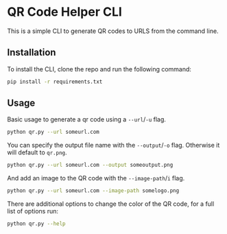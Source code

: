 # QR Code Helper CLI

This is a simple CLI to generate QR codes to URLS from the command line.

## Installation

To install the CLI, clone the repo and run the following command:

```bash
pip install -r requirements.txt
```

## Usage

Basic usage to generate a qr code using a `--url`/`-u` flag.

```bash
python qr.py --url someurl.com
```

You can specify the output file name with the `--output`/`-o` flag. Otherwise it will default to `qr.png`.

```bash
python qr.py --url someurl.com --output someoutput.png
```

And add an image to the QR code with the `--image-path`/`i` flag.

```bash
python qr.py --url someurl.com --image-path somelogo.png
```

There are additional options to change the color of the QR code, for a full list of options run:

```bash
python qr.py --help
```
